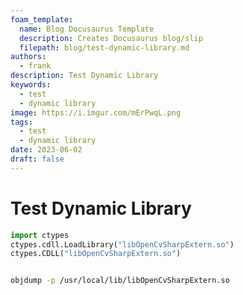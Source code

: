 ```yaml
---
foam_template:
  name: Blog Docusaurus Template
  description: Creates Docusaurus blog/slip
  filepath: blog/test-dynamic-library.md
authors:
  - frank
description: Test Dynamic Library
keywords:
  - test
  - dynamic library
image: https://i.imgur.com/mErPwqL.png
tags:
  - test
  - dynamic library
date: 2023-06-02
draft: false
---
```


# Test Dynamic Library

```py
import ctypes
ctypes.cdll.LoadLibrary("libOpenCvSharpExtern.so")
ctypes.CDLL("libOpenCvSharpExtern.so")
```

```c
```


```sh
objdump -p /usr/local/lib/libOpenCvSharpExtern.so
```